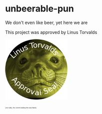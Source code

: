 # unbeerable-pun

We don't even like beer, yet here we are

This project was approved by Linus Torvalds

<img alt="approval seal" src="approval-seal.png" width="200"/>

<sup><sub><sup><sub><sup><sub>(not really, the commit adding this was
faked)<sub><sup><sub><sup><sub><sup>
